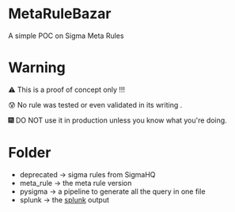# MetaRuleBazar
A simple POC on Sigma Meta Rules 

# Warning

⚠️ This is a proof of concept only !!!

😰 No rule was tested or even validated in its writing .

🎆 DO NOT use it in production unless you know what you're doing.

# Folder

- deprecated -> sigma rules from SigmaHQ
- meta_rule -> the meta rule version 
- pysigma -> a pipeline to generate all the query in one file
- splunk -> the [splunk](splunk/splunk.md) output

